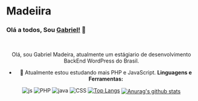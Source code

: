 # Madeiira
### Olá a todos, Sou [Gabriel!](https://github.com/Madeiira) 👋
<center>

<br />

Olá, sou Gabriel Madeira, atualmente um estágiario de desenvolvimento BackEnd WordPress do Brasil.


- 🌱 Atualmente estou estudando mais PHP e JavaScript.
**Linguagens e Ferramentas:**  

![js](https://img.shields.io/badge/Javascript%20-%2320232a.svg?&style=flat-square&logo=javascript&logoColor=%2yellow)
![PHP](https://img.shields.io/badge/PHP%20-%2320232a.svg?&style=flat-square&logo=PHP&logoColor=%2yellow)
![java](https://img.shields.io/badge/java%20-%2320232a.svg?&style=flat-square&logo=java)
![CSS](https://img.shields.io/badge/CSS%20-%2320232a.svg?&style=flat-square&logo=CSS)
[![Top Langs](https://github-readme-stats.vercel.app/api/top-langs/?username=Madeiira&layout=compact&theme=dracula)](https://github.com/anuraghazra/github-readme-stats)
<a href="https://github.com/anuraghazra/github-readme-stats">
  <img align="center" src="https://github-readme-stats.vercel.app/api?username=Madeiira&show_icons=true&include_all_commits=true&theme=material-palenight" alt="Anurag's github stats" />
</a>

</center>
